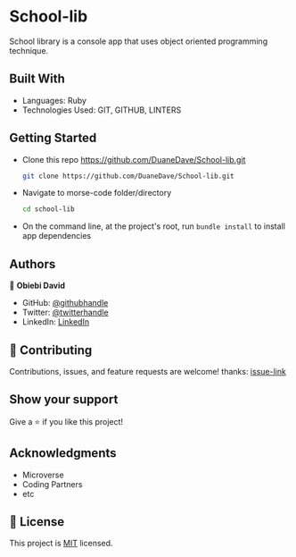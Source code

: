 # School-lib
School library is a console app that uses object oriented programming technique.

## Built With

- Languages: Ruby
- Technologies Used: GIT, GITHUB, LINTERS

## Getting Started

- Clone this repo <https://github.com/DuaneDave/School-lib.git>

  ```bash
  git clone https://github.com/DuaneDave/School-lib.git
  ```

- Navigate to morse-code folder/directory

  ```bash
  cd school-lib
  ```

- On the command line, at the project's root, run `bundle install` to install app dependencies

## Authors

👤 **Obiebi David**

- GitHub: [@githubhandle](https://github.com/DuaneDave)
- Twitter: [@twitterhandle](https://twitter.com/dave_duane)
- LinkedIn: [LinkedIn](https://www.linkedin.com/in/david-obiebi/)

## 🤝 Contributing

Contributions, issues, and feature requests are welcome!
thanks: [issue-link](https://github.com/DuaneDave/School-lib/issues)

## Show your support

Give a ⭐️ if you like this project!

## Acknowledgments

- Microverse
- Coding Partners
- etc

## 📝 License

This project is [MIT](./LICENSE) licensed.

